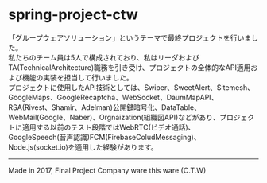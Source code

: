 # spring-project-ctw
「グループウェアソリューション」というテーマで最終プロジェクトを行いました。  
私たちのチーム員は5人で構成されており、私はリーダおよびTA(TechnicalArchitecture)職務を引き受け、プロジェクトの全体的なAPI適用および機能の実装を担当して行いました。   
プロジェクトに使用したAPI技術としては、Swiper、SweetAlert、Sitemesh、GoogleMaps、GoogleRecaptcha、WebSocket、DaumMapAPI、RSA(Rivest、Shamir、Adelman)公開鍵暗号化、DataTable、WebMail(Google、Naber)、Orgnaization(組織図API)などがあり、プロジェクトに適用する以前のテスト段階ではWebRTC(ビデオ通話)、  
GoogleSpeech(音声認識)FCM(FirebaseColudMessaging)、Node.js(socket.io)を適用した経験があります。
<hr/>
Made in 2017, Final Project Company ware this ware (C.T.W)

